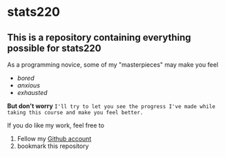 # **stats220**

## This is a repository containing everything possible for stats220

As a programming novice, some of my "masterpieces" may make you feel
* *bored*
* *anxious*
* *exhausted*  


**But don't worry**
`I'll try to let you see the progress I've made while taking this course and make you feel better.`


If you do like my work, feel free to
1. Fellow my [Github account](https://github.com/HWL222)
2. bookmark this repository
